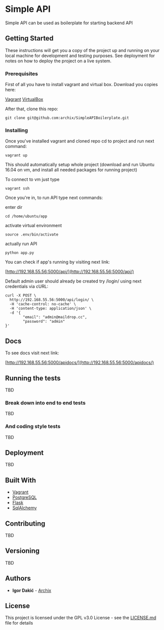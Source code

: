 # Simple API

Simple API can be used as boilerplate for starting backend API

## Getting Started

These instructions will get you a copy of the project up and running on your local machine for development and testing purposes. See deployment for notes on how to deploy the project on a live system.

### Prerequisites

First of all you have to install vagrant and virtual box. Download you copies here:

[Vagrant](https://www.vagrantup.com/downloads.html)
[VirtualBox](https://www.virtualbox.org/wiki/Downloads)

After that, clone this repo:

```
git clone git@github.com:archix/SimpleAPIBoilerplate.git
```

### Installing

Once you've installed vagrant and cloned repo cd to project and run next command:

```
vagrant up
```

This should automatically setup whole project (download and run Ubuntu 16.04 on vm, and install all needed packages for running project)

To connect to vm just type

```
vagrant ssh
```

Once you're in, to run API type next commands:

enter dir

```
cd /home/ubuntu/app
```

activate virtual environment

```
source .env/bin/activate
```

actually run API

```
python app.py
```

You can check if app's running by visiting next link:

[http://192.168.55.56:5000/api/](http://192.168.55.56:5000/api/)

Default admin user should already be created try /login/ using next credentials via cURL:

```
curl -X POST \
  http://192.168.55.56:5000/api/login/ \
  -H 'cache-control: no-cache' \
  -H 'content-type: application/json' \
  -d '{
        "email": "admin@maildrop.cc",
        "password": "admin"
}'
```

## Docs

To see docs visit next link:

[http://192.168.55.56:5000/apidocs/](http://192.168.55.56:5000/apidocs/)

## Running the tests

TBD

### Break down into end to end tests

TBD

### And coding style tests

TBD

## Deployment

TBD

## Built With

* [Vagrant](http://www.dropwizard.io/1.0.2/docs/)
* [PostgreSQL](https://rometools.github.io/rome/)
* [Flask](https://maven.apache.org/)
* [SqlAlchemy](https://rometools.github.io/rome/)

## Contributing

TBD

## Versioning

TBD

## Authors

* **Igor Dakić**  - [Archix](https://github.com/archix)


## License

This project is licensed under the GPL v3.0 License - see the [LICENSE.md](LICENSE.md) file for details

